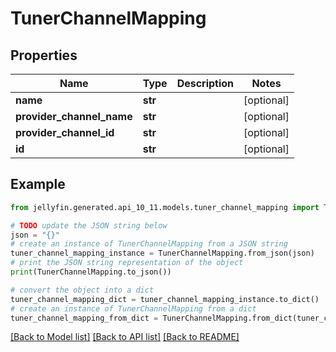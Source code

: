 # TunerChannelMapping


## Properties

Name | Type | Description | Notes
------------ | ------------- | ------------- | -------------
**name** | **str** |  | [optional] 
**provider_channel_name** | **str** |  | [optional] 
**provider_channel_id** | **str** |  | [optional] 
**id** | **str** |  | [optional] 

## Example

```python
from jellyfin.generated.api_10_11.models.tuner_channel_mapping import TunerChannelMapping

# TODO update the JSON string below
json = "{}"
# create an instance of TunerChannelMapping from a JSON string
tuner_channel_mapping_instance = TunerChannelMapping.from_json(json)
# print the JSON string representation of the object
print(TunerChannelMapping.to_json())

# convert the object into a dict
tuner_channel_mapping_dict = tuner_channel_mapping_instance.to_dict()
# create an instance of TunerChannelMapping from a dict
tuner_channel_mapping_from_dict = TunerChannelMapping.from_dict(tuner_channel_mapping_dict)
```
[[Back to Model list]](README.md#documentation-for-models) [[Back to API list]](README.md#documentation-for-api-endpoints) [[Back to README]](README.md)


